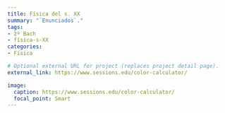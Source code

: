 ```yaml
---
title: Física del s. XX
summary: "`Enunciados`."
tags:
- 2º Bach
- física-s-XX
categories:
- Física

# Optional external URL for project (replaces project detail page).
external_link: https://www.sessions.edu/color-calculator/

image:
  caption: https://www.sessions.edu/color-calculator/
  focal_point: Smart
---
```

